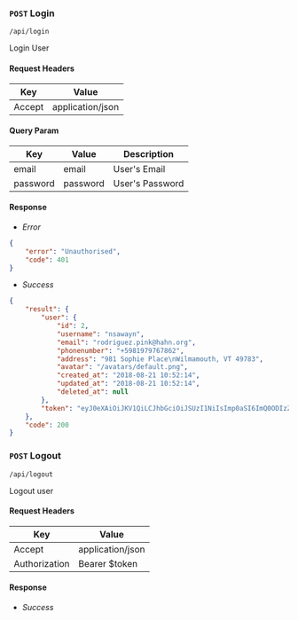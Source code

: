 ### `POST` Login
```
/api/login
```
Login User
#### Request Headers
| Key | Value |
|---|---|
|Accept|application/json
 #### Query Param
| Key | Value | Description |
|---|---|---|
| email | email | User's Email |
| password | password | User's Password |
 #### Response
* _Error_
``` json
{
    "error": "Unauthorised",
    "code": 401
}
```
 * _Success_
```json
{
    "result": {
        "user": {
            "id": 2,
            "username": "nsawayn",
            "email": "rodriguez.pink@hahn.org",
            "phonenumber": "+5981979767862",
            "address": "981 Sophie Place\nWilmamouth, VT 49783",
            "avatar": "/avatars/default.png",
            "created_at": "2018-08-21 10:52:14",
            "updated_at": "2018-08-21 10:52:14",
            "deleted_at": null
        },
        "token": "eyJ0eXAiOiJKV1QiLCJhbGciOiJSUzI1NiIsImp0aSI6ImQ0ODIzZjdmNzExMDcyYjQxNDcyMTkzY2Y2NjJjYzUzZWYwZjcwNThiYjY0MDBkNmM4YTc5YWJlMWNjMDVlODUyYzBhMjNmMDViMjg5YmMzIn0.eyJhdWQiOiI0IiwianRpIjoiZDQ4MjNmN2Y3MTEwNzJiNDE0NzIxOTNjZjY2MmNjNTNlZjBmNzA1OGJiNjQwMGQ2YzhhNzlhYmUxY2MwNWU4NTJjMGEyM2YwNWIyODliYzMiLCJpYXQiOjE1MzQ5Mzg3MDUsIm5iZiI6MTUzNDkzODcwNSwiZXhwIjoxNTY2NDc0NzA1LCJzdWIiOiIyIiwic2NvcGVzIjpbXX0.LVIGzu2ki20RFGuH_EEEsUn2rpVZtc6UMTNaamEj-IuYl58vdoCmFc2_IIHH2mQAkqFIx6062xosg7NyaB7_WWBc1jGGFrLoztthpGSPBJchkNiJ7BCa6ZRZ2q6Gm4oHlyBhLT3F0exWuDw_EA2NyhXAjjozwg7eEtjjx3_l6m55fQrafgNlqcWOco6yYJs45YUFULhrSzaoeOiqjgwNukHiT5aB9zPCsFSgof_JGD0FcolMIW2vVmc1_dv2s64Yr4lgO6ZS7qIXG29hKTIIZg-PCSPYzRiAs-p3k4ODWriu4-IW0dx8-fWfa9svyQyRur424LlQvIKJ1s4LpPOTBSCvpGWIW_7zrT56ZbRzvnG-7KaZSI0Hm8KOu6pOoZqKgS1AbtZTlk12pj5zG5aPgwx_iP4oD8xySsymv9mXBjyIYUqL0WgxnzT4DCfs5YztnCJcOtQ0JnzLpxVwvNl8TZ67N2UukMMow3dv00mXwJ15Hmq4-MlaflBtbvkvXXDlCI1b0DLy5jZB0hwJ91uH7or9aEbCMrvWivEKEQVZQNP08KZkEZlmjozose9CwOQbzyxXsYJ8mdq90URFfG-IXt5UmW8C7Q29ualaBTt5zegxwETbtzg7ItnGp5Ovyj7IluMkMKLm9JUaRU-R5tIhjfRmtpweJOW_UHe9BH5OFkY"
    },
    "code": 200
}
```
 ### `POST` Logout
```
/api/logout
```
Logout user
#### Request Headers
| Key | Value |
|---|---|
|Accept|application/json
|Authorization|Bearer $token
 #### Response
* _Success_
 ```
